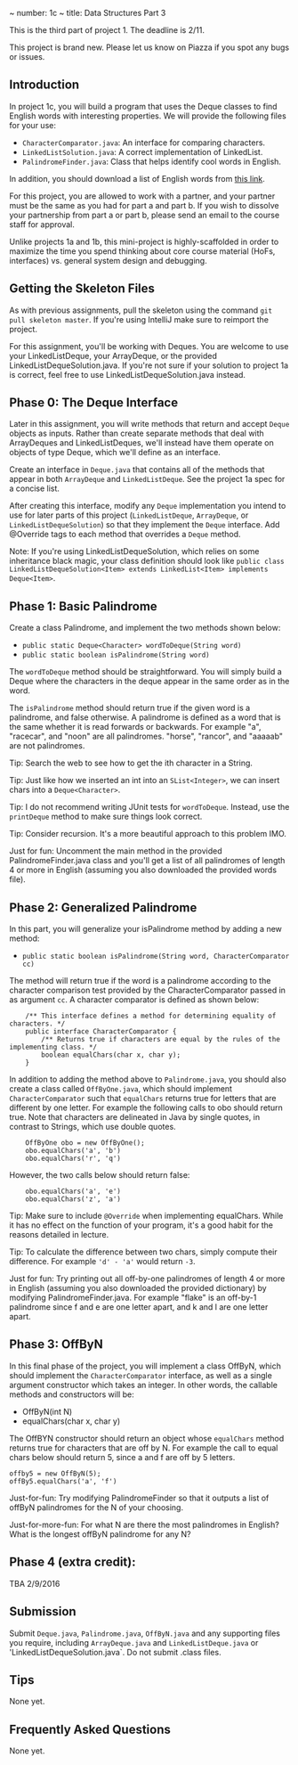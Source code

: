 ~ number: 1c
~ title: Data Structures Part 3

This is the third part of project 1. The deadline is 2/11.

This project is brand new. Please let us know on Piazza if you spot any bugs or issues.

Introduction
------------

In project 1c, you will build a program that uses the Deque classes to find English words with interesting properties. We will provide the following files for your use:

 - `CharacterComparator.java`: An interface for comparing characters.
 - `LinkedListSolution.java`: A correct implementation of LinkedList.
 - `PalindromeFinder.java`: Class that helps identify cool words in English.

In addition, you should download a list of English words from [this link](http://joshh.ug/words). 

For this project, you are allowed to work with a partner, and your partner must be the same as you had for part a and part b. If you wish to dissolve your partnership from part a or part b, please send an email to the course staff for approval.

Unlike projects 1a and 1b, this mini-project is highly-scaffolded in order to maximize the time you spend thinking about core course material (HoFs, interfaces) vs. general system design and debugging.

Getting the Skeleton Files
----------------

As with previous assignments, pull the skeleton using the command `git pull skeleton master`. If you're using IntelliJ make sure to reimport the project.  

For this assignment, you'll be working with Deques. You are welcome to use your LinkedListDeque, your ArrayDeque, or the provided LinkedListDequeSolution.java. If you're not sure if your solution to project 1a is correct, feel free to use LinkedListDequeSolution.java instead.

Phase 0: The Deque Interface
----------------

Later in this assignment, you will write methods that return and accept `Deque` objects as inputs. Rather than create separate methods that deal with ArrayDeques and LinkedListDeques, we'll instead have them operate on objects of type Deque, which we'll define as an interface.

Create an interface in `Deque.java` that contains all of the methods that appear in both `ArrayDeque` and `LinkedListDeque`. See the project 1a spec for a concise list.

After creating this interface, modify any `Deque` implementation you intend to use for later parts of this project (`LinkedListDeque`, `ArrayDeque`, or `LinkedListDequeSolution`) so that they implement the `Deque` interface. Add @Override tags to each method that overrides a `Deque` method. 

Note: If you're using LinkedListDequeSolution, which relies on some inheritance black magic, your class definition should look like `public class LinkedListDequeSolution<Item> extends LinkedList<Item> implements Deque<Item>`. 


Phase 1: Basic Palindrome
----------------

Create a class Palindrome, and implement the two methods shown below:

 - `public static Deque<Character> wordToDeque(String word)`
 - `public static boolean isPalindrome(String word)`

The `wordToDeque` method should be straightforward. You will simply build a Deque where the characters in the deque appear in the same order as in the word.

The `isPalindrome` method should return true if the given word is a palindrome, and false otherwise. A palindrome is defined as a word that is the same whether it is read forwards or backwards. For example "a", "racecar", and "noon" are all palindromes. "horse", "rancor", and "aaaaab" are not palindromes.

Tip: Search the web to see how to get the ith character in a String.

Tip: Just like how we inserted an int into an `SList<Integer>`, we can insert chars into a `Deque<Character>`.

Tip: I do not recommend writing JUnit tests for `wordToDeque`. Instead, use the `printDeque` method to make sure things look correct.

Tip: Consider recursion. It's a more beautiful approach to this problem IMO.

Just for fun: Uncomment the main method in the provided PalindromeFinder.java class and you'll get a list of all palindromes of length 4 or more in English (assuming you also downloaded the provided words file).

Phase 2: Generalized Palindrome
-----------------

In this part, you will generalize your isPalindrome method by adding a new method:

 - `public static boolean isPalindrome(String word, CharacterComparator cc)`
 
The method will return true if the word is a palindrome according to the character comparison test provided by the CharacterComparator passed in as argument `cc`. A character comparator is defined as shown below:

        /** This interface defines a method for determining equality of characters. */
        public interface CharacterComparator {
            /** Returns true if characters are equal by the rules of the implementing class. */
            boolean equalChars(char x, char y);
        }

In addition to adding the method above to `Palindrome.java`, you should also create a class called `OffByOne.java`, which should implement `CharacterComparator` such that `equalChars` returns true for letters that are different by one letter. For example the following calls to obo should return true. Note that characters are delineated in Java by single quotes, in contrast to Strings, which use double quotes.

    	OffByOne obo = new OffByOne();
    	obo.equalChars('a', 'b')
    	obo.equalChars('r', 'q')

However, the two calls below should return false:

    	obo.equalChars('a', 'e')
    	obo.equalChars('z', 'a')

Tip: Make sure to include `@Override` when implementing equalChars. While it has no effect on the function of your program, it's a good habit for the reasons detailed in lecture.

Tip: To calculate the difference between two chars, simply compute their difference. For example `'d' - 'a'` would return `-3`. 

Just for fun: Try printing out all off-by-one palindromes of length 4 or more in English (assuming you also downloaded the provided dictionary) by modifying PalindromeFinder.java. For example "flake" is an off-by-1 palindrome since f and e are one letter apart, and k and l are one letter apart.

Phase 3: OffByN
-----------------

In this final phase of the project, you will implement a class OffByN, which should implement the `CharacterComparator` interface, as well as a single argument constructor which takes an integer. In other words, the callable methods and constructors will be:
 
 - OffByN(int N)
 - equalChars(char x, char y)

The OffBYN constructor should return an object whose `equalChars` method returns true for characters that are off by N. For example the call to equal chars below should return 5, since a and f are off by 5 letters.

	offby5 = new OffByN(5);
	offBy5.equalChars('a', 'f')

Just-for-fun: Try modifying PalindromeFinder so that it outputs a list of offByN palindromes for the N of your choosing.

Just-for-more-fun: For what N are there the most palindromes in English? What is the longest offByN palindrome for any N?

Phase 4 (extra credit):
-----------------

TBA 2/9/2016

Submission
----------------

Submit `Deque.java`, `Palindrome.java`, `OffByN.java` and any supporting files you require, including `ArrayDeque.java` and `LinkedListDeque.java` or 'LinkedListDequeSolution.java`. Do not submit .class files.

Tips
----------------
None yet.

Frequently Asked Questions
----------------
None yet.